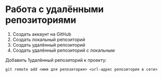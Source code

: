 # Работа с удалёнными репозиториями
1. Создать аккаунт на GitHub
2. Создать локальный репозиторий
3. Создать удалённый репозиторий
4. Создать удалённый репозиторий с локальным

Добавить 1удалённый репозиторий к проекту:
```
git remote add <имя для репозитория> <url-адрес репозитория в сети>
```

